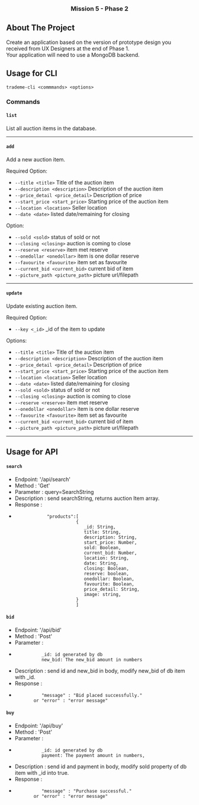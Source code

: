 <br />
<div align="center">

<h3 align="center">Mission 5 - Phase 2</h3>
</div>

## About The Project

Create an application based on the version of prototype design you received from UX Designers at the end of Phase 1.  
Your application will need to use a MongoDB backend.

## Usage for CLI

`trademe-cli <commmands> <options>`

### Commands

#### `list`

List all auction items in the database.

---

#### `add`

Add a new auction item.

Required Option:

-   `--title <title>` Title of the auction item
-   `--description <description>` Description of the auction item
-   `--price_detail <price_detail>` Description of price
-   `--start_price <start_price>` Starting price of the auction item
-   `--location <location>` Seller location
-   `--date <date>` listed date/remaining for closing
  
Option:

-   `--sold <sold>` status of sold or not
-   `--closing <closing>` auction is coming to close
-   `--reserve <reserve>` item met reserve
-   `--onedollar <onedollar>` item is one dollar reserve
-   `--favourite <favourite>` item set as favourite
-   `--current_bid <current_bid>` current bid of item
-   `--picture_path <picture_path>` picture url/filepath

---

#### `update`

Update existing auction item.

Required Option:

-   `--key <_id>` _id of the item to update

Options:

-   `--title <title>` Title of the auction item
-   `--description <description>` Description of the auction item
-   `--price_detail <price_detail>` Description of price
-   `--start_price <start_price>` Starting price of the auction item
-   `--location <location>` Seller location
-   `--date <date>` listed date/remaining for closing
-   `--sold <sold>` status of sold or not
-   `--closing <closing>` auction is coming to close
-   `--reserve <reserve>` item met reserve
-   `--onedollar <onedollar>` item is one dollar reserve
-   `--favourite <favourite>` item set as favourite
-   `--current_bid <current_bid>` current bid of item
-   `--picture_path <picture_path>` picture url/filepath

---

## Usage for API

#### `search`

-   Endpoint: '/api/search'
-   Method : 'Get'
-   Parameter : query=SearchString
-   Description : send searchString, returns auction Item array.
-   Response :
-                 "products":[
                             {
                                _id: String,
                                title: String,
                                description: String,
                                start_price: Number,
                                sold: Boolean,
                                current_bid: Number,
                                location: String,
                                date: String,
                                closing: Boolean,
                                reserve: boolean,
                                onedollar: Boolean,
                                favourite: Boolean,
                                price_detail: String,
                                image: string,
                             }
                             ]


#### `bid`
-   Endpoint: '/api/bid'
-   Method : 'Post'
-   Parameter :
-               _id: id generated by db
                new_bid: The new_bid amount in numbers
-   Description : send id and new_bid in body, modify new_bid of db item with _id.
-   Response :
-               "message" : "Bid placed successfully."
             or "error" : "error message"

#### `buy`
-   Endpoint: '/api/buy'
-   Method : 'Post'
-   Parameter :
-               _id: id generated by db
                payment: The payment amount in numbers,
-   Description : send id and payment in body, modify sold property of db item with _id into true.
-   Response :
-               "message" : "Purchase successful."
             or "error" : "error message"
